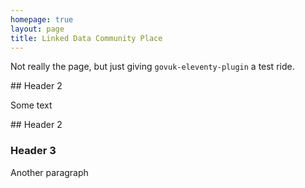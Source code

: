 ```yaml
---
homepage: true
layout: page
title: Linked Data Community Place
---
```


Not really the page, but just giving `govuk-eleventy-plugin` a test ride.

## Header 2

Some text

## Header 2

### Header 3

Another paragraph